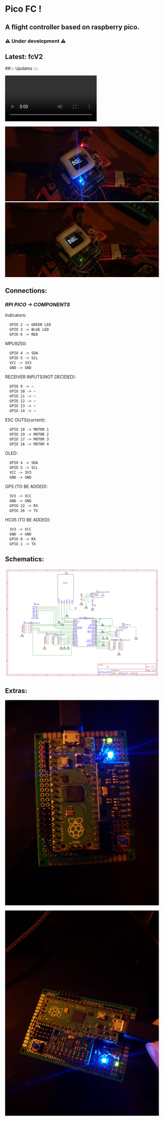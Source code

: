 # Pico FC !
## A flight controller based on raspberry pico.
### ⚠️ Under development ⚠️

## Latest: fcV2

##💥 Updates 💥: 

![Update Video](https://github.com/kevinjacb/pico_fc/blob/main/vid1.mp4)

![plot](img1.jpg)
![plot](img2.jpg)

## Connections:

### *RPI PICO -> COMPONENTS*

Indicators:
```
  GPIO 2 -> GREEN LED
  GPIO 3 -> BLUE LED
  GPIO 6 -> RED
```

MPU9250:
```
  GPIO 4 -> SDA
  GPIO 5 -> SCL
  VCC -> 3V3
  GND -> GND
```

RECEIVER INPUTS(NOT DECIDED):
```
  GPIO 9 -> ~
  GPIO 10 -> ~
  GPIO 11 -> ~
  GPIO 12 -> ~
  GPIO 13 -> ~
  GPIO 14 -> ~
```

ESC OUTS(current):
```
  GPIO 18 -> MOTOR 1
  GPIO 19 -> MOTOR 2
  GPIO 17 -> MOTOR 3
  GPIO 16 -> MOTOR 4
```

OLED:
```
  GPIO 4 -> SDA
  GPIO 5 -> SCL
  VCC -> 3V3
  GND -> GND
```

GPS (TO BE ADDED):
```
  3V3 -> VCC
  GND -> GND
  GPIO 22 -> RX
  GPIO 26 -> TX
```

HC05 (TO BE ADDED):
```
  3V3 -> VCC
  GND -> GND
  GPIO 0 -> RX
  GPIO 1 -> TX
```

## Schematics:
![plot](Schematic_Quadcopter_2022-10-23.png)

## Extras:
![plot](pico1.jpg)

![plot](pico2.jpg)
